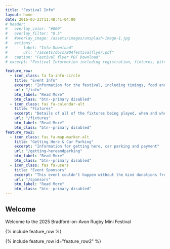 ```yaml
---
title: "Festival Info"
layout: home
date: 2016-03-23T11:48:41-04:00
# header:
#   overlay_color: "#000"
#   overlay_filter: "0.5"
#   #overlay_image: /assets/images/unsplash-image-1.jpg
#   actions:
#     - label: "Info Download"
#       url: "/assets/docs/BOAfestivalflyer.pdf"
#   caption: "Festival flyer PDF Download"
# excerpt: "Festival Information including registration, fixtures, pitch locations, car parking and much more..."

feature_row:
  - icon_class: fa fa-info-circle
    title: "Event Info"
    excerpt: "Information for the festival, including timings, food and drink..."
    url: "/info"
    btn_label: "Read More"
    btn_class: "btn--primary disabled"
  - icon_class: fas fa-calendar-alt
    title: "Fixtures"
    excerpt: "Details of all of the fixtures being played, when and where..."
    url: "/fixtures"
    btn_label: "Read More"
    btn_class: "btn--primary disabled"  
feature_row2:
  - icon_class: fas fa-map-marker-alt
    title: "Getting Here & Car Parking"
    excerpt: "Information for getting here, car parking and payment"
    url: "/getting-hereandparking"
    btn_label: "Read More"
    btn_class: "btn--primary disabled"
  - icon_class: fas fa-users
    title: "Event Sponsors"
    excerpt: "This event couldn't happen without the kind donations from our sponsors"
    url: "/sponsors"
    btn_label: "Read More"
    btn_class: "btn--primary disabled"
---
```


## Welcome
Welcome to the 2025 Bradford-on-Avon Rugby Mini Festival

{% include feature_row %}

{% include feature_row id="feature_row2" %}
